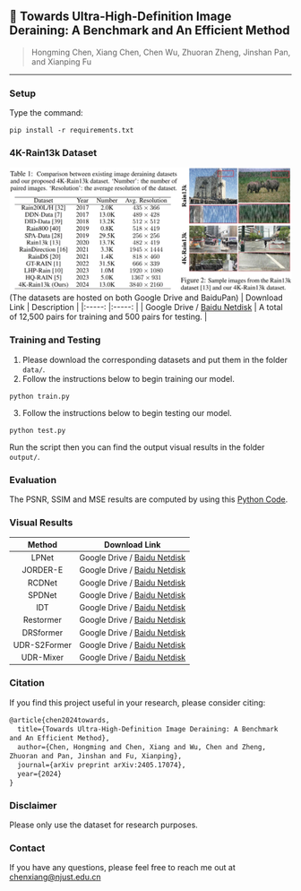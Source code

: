 ## 📖 Towards Ultra-High-Definition Image Deraining: A Benchmark and An Efficient Method
> Hongming Chen, Xiang Chen, Chen Wu, Zhuoran Zheng, Jinshan Pan, and Xianping Fu <br>

---
###  Setup
Type the command:
```
pip install -r requirements.txt
```

### 4K-Rain13k Dataset
![Example](figures/overview.png)
(The datasets are hosted on both Google Drive and BaiduPan)
| Download Link | Description | 
|:-----: |:-----: |
| Google Drive / [Baidu Netdisk](https://pan.baidu.com/s/1Kao-OjWNlgg2Jl0Jtl7e5Q?pwd=spfi) | A total of 12,500 pairs for training and 500 pairs for testing. |


### Training and Testing
1. Please download the corresponding datasets and put them in the folder `data/`.
2. Follow the instructions below to begin training our model.
```
python train.py
```
3. Follow the instructions below to begin testing our model.
```
python test.py
```
Run the script then you can find the output visual results in the folder `output/`.


### Evaluation
The PSNR, SSIM and MSE results are computed by using this [Python Code](https://github.com/cschenxiang/UDR-Mixer/tree/main/metrics).


### Visual Results
| Method | Download Link | 
|:-----: |:-----: |
| LPNet | Google Drive / [Baidu Netdisk](https://pan.baidu.com/s/1duS3geN2mEbWA3e2lYRJ_Q?pwd=br8d) |
| JORDER-E | Google Drive / [Baidu Netdisk](https://pan.baidu.com/s/1tMWkW8pGomOZvWV-ozDeBg?pwd=zghk) |
| RCDNet | Google Drive / [Baidu Netdisk](https://pan.baidu.com/s/1JPM9IjUonVJegQLET9-vxw?pwd=95s1) |
| SPDNet | Google Drive / [Baidu Netdisk](https://pan.baidu.com/s/1k0Vr_qX42JL_YxlMIVfurQ?pwd=r036) |
| IDT | Google Drive / [Baidu Netdisk](https://pan.baidu.com/s/1I7hBWfuozbt1m0LYRKi2qQ?pwd=bs9k) |
| Restormer | Google Drive / [Baidu Netdisk](https://pan.baidu.com/s/1MnagUIktnWzEOA20gyLslA?pwd=u77v) |
| DRSformer | Google Drive / [Baidu Netdisk](https://pan.baidu.com/s/1wCugfQmsGdojtUiZ5SABcQ?pwd=qumu) |
| UDR-S2Former | Google Drive / [Baidu Netdisk](https://pan.baidu.com/s/1OVbUMHgmEHAMt_0fo9JGZg?pwd=i4w5) |
| UDR-Mixer | Google Drive / [Baidu Netdisk](https://pan.baidu.com/s/1mo9tKs4FyDIaFyo9IGXThA?pwd=ghqi) |


### Citation
If you find this project useful in your research, please consider citing:
```
@article{chen2024towards,
  title={Towards Ultra-High-Definition Image Deraining: A Benchmark and An Efficient Method},
  author={Chen, Hongming and Chen, Xiang and Wu, Chen and Zheng, Zhuoran and Pan, Jinshan and Fu, Xianping},
  journal={arXiv preprint arXiv:2405.17074},
  year={2024}
}
```

### Disclaimer
Please only use the dataset for research purposes.

### Contact
If you have any questions, please feel free to reach me out at chenxiang@njust.edu.cn
